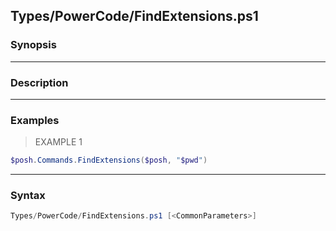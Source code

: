 Types/PowerCode/FindExtensions.ps1
----------------------------------




### Synopsis




---


### Description


---


### Examples
> EXAMPLE 1

```PowerShell
$posh.Commands.FindExtensions($posh, "$pwd")
```


---


### Syntax
```PowerShell
Types/PowerCode/FindExtensions.ps1 [<CommonParameters>]
```
